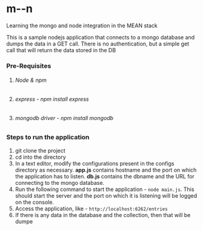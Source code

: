 # m--n
Learning the mongo and node integration in the MEAN stack

This is a sample nodejs application that connects to a mongo database and dumps the data in a GET call. There is no authentication, but a simple get call that will return the data stored in the DB

### Pre-Requisites

1. ###### Node & npm
2. ###### express - npm install express
3. ###### mongodb driver - npm install mongodb

### Steps to run the application

1. git clone the project
2. cd into the directory
3. In a text editor, modify the configurations present in the configs directory as necessary. **app.js** contains hostname and the port on which the application has to listen. **db.js** contains the dbname and the URL for connecting to the mongo database.
4. Run the following command to start the application - `node main.js`. This should start the server and the port on which it is listening will be logged on the console.
5. Access the application, like - `http://localhost:6262/entries`
6. If there is any data in the database and the collection, then that will be dumpe
